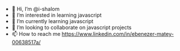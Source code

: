- 👋 Hi, I’m @i-shalom
- 👀 I’m interested in learning javascript
- 🌱 I’m currently learning javascript
- 💞️ I’m looking to collaborate on javascript projects
- 📫 How to reach me https://www.linkedin.com/in/ebenezer-matey-00638517a/

<!---
i-shalom/i-shalom is a ✨ special ✨ repository because its `README.md` (this file) appears on your GitHub profile.
You can click the Preview link to take a look at your changes.
--->
